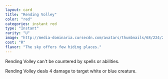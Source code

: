 ```yaml
---
layout: card
title: "Rending Volley"
color: "red"
categories: instant red
type: "Instant"
rarity: "U"
image: "http://media-dominaria.cursecdn.com/avatars/thumbnails/68/224/200/283/635616661863381795.png"
cost: "R"
flavor: "The sky offers few hiding places."
---
```


Rending Volley can't be countered by spells or abilities.

Rending Volley deals 4 damage to target white or blue creature.
